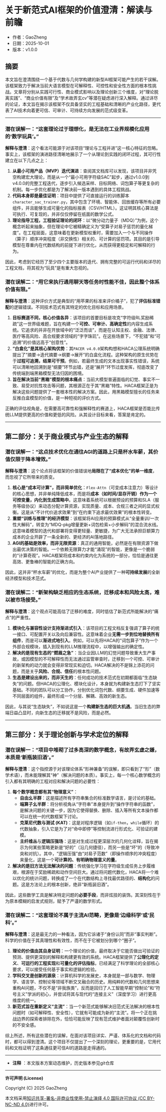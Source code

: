 ﻿# 关于新范式AI框架的价值澄清：解读与前瞻

- 作者：GaoZheng
- 日期：2025-10-01
- 版本：v1.0.0

## 摘要
本文旨在澄清围绕一个基于代数与几何学构建的新型AI框架可能产生的若干误解。该框架致力于解决当前大语言模型在可解释性、可控性和安全性方面的根本性挑战。文章将分别从实践可行性、商业模式影响以及理论创新三个维度，对“理论脱离实践”、“商业价值有限”及“学术故弄玄cv”等潜在疑虑进行深入解释。通过详尽的论证，本文旨在揭示该框架不仅具备坚实的工程基础和清晰的产业化路径，更代表了AI技术向着更可信、可审计、可持续方向发展的范式级变革。

---

### **潜在误解一：“这套理论过于理想化，是无法在工业界规模化应用的‘数学玩具’。”**

**解释与澄清**：这个看法可能源于对该项目“理论与工程并进”这一核心特征的忽略。事实上，该框架的演进路径清晰地展示了一个从理论到实践的闭环过程，其可行性建立在以下几点之上：

1.  **从最小可用产品（MVP）迭代演进**：查阅其文档库可以发现，该项目并非凭空构建宏大理论，而是从一个“最小可用字符级SAC”起步，通过v1.0.0到v4.0.0的完整工程迭代，逐步引入候选采样、目标网络、词包算子等更复杂的机制。每一步优化都是为了解决前一版本遇到的具体工程挑战。
2.  **代码本身即是最佳证明**：项目中提供了可直接运行的训练脚本`character_sac_trainer.py`，其中包含了环境、智能体、回放缓存等所有必要组件，并且能够生成可量化的指标报表（CSV/HTML）。这证明其核心算法是可执行、可复现的，并非仅仅停留在纸面的数学公式。
3.  **理论指导工程，工程验证理论的闭环**：以“微分动力量子（MDQ）”为例，这个概念听起来抽象，但在理论中它被精确定义为“受算子对易子惩罚的量化梯度”。在工程层面，这意味着在更新模型权重时，需要加入一个与不同操作（算子）顺序冲突程度（非交换性）相关的、可计算的惩罚项。其目的是引导模型在尊重内在代数结构的前提下进行优化，从而获得更稳定和可解释的行为。

因此，考虑到它经历了至少四个主要版本的迭代、拥有完整的可运行代码和详尽的工程文档，将其视为“玩具”是有重大忽视的。

### **潜在误解二：“用它来执行通用聊天等任务时性能不佳，因此整个体系价值有限。”**

**解释与澄清**：这种评价方式是典型的“用苹果的标准来评价橘子”，犯了**评估标准错配**的逻辑错误。不同技术范式有其特定的优化目标和应用场景。

1.  **目标赛道不同，核心价值各异**：该项目的首要目标是攻克“字符级RL奖励稀疏”这一世界级难题，旨在构建一个**可控、可审计、高确定性**的内容生成系统。它追求的并非在开放域中的“泛泛而谈”，而是在认知主权、金融、法律、医疗等高风险、高合规要求领域的“字字珠玑”。在这些场景下，“不犯错”和“可追溯”的价值远高于“创意性”。
2.  **“白盒化”是其核心架构优势**：其`PACER v4.0.0`架构构想和HACA公理系统明确提出了“摘要→迭代摘要→纲要→展开”的白盒化流程。这种架构的原生优势在于**过程可追溯，结果可干预**。例如，若最终生成的文本出现事实性错误，系统可以清晰地回溯到是“纲要”环节出错，还是“展开”环节过度发挥，彻底改变了传统端到端黑箱模型无法归因的困境。
3.  **旨在解决当前“黑箱”模型的根本痛点**：当前大模型普遍面临的幻觉、事实不一致、易受对抗性攻击等问题，其根源正在于其“黑箱”特性。HACA框架正是为解决这些问题提供了一套根本性的解决方案。因此，用黑箱模型擅长的任务来反推白盒模型的价值，是一种短视的评价方式。

正确的评估视角是，在需要高可靠性和强解释性的赛道上，HACA框架是否能比传统LLM提供更高的价值和更低的风险。从其设计目标来看，答案是肯定的。

---

## **第二部分：关于商业模式与产业生态的解释**

### **潜在误解一：“这点技术优化在通往AGI的道路上只是杯水车薪，其价值仅限于降本增效。”**

**解释与澄清**：这个论点将该框架的价值错误地**局限在了“成本优化”的单一维度**，而忽视了它所带来的质变。

1.  **核心是“成本可计算”，而非简单优化**：`Flex-Attn`（可变成本注意力）等设计的核心思想，并非单纯降低成本，而是将**成本（如时间/显存开销）作为一个可控变量，内化到生成策略中**。这意味着系统可以根据预设的预算和SLA（服务等级协议）来动态分配计算资源，实现质量、成本、合规三者之间的显式权衡。这是从“不计代价追求效果”到“在约束下追求最优效果”的根本性转变。
2.  **重塑“训练与推理”的经济模型**：该框架将AI应用的预算模式从“全量重训/一次性大解码”，转变为“MDQ-pkg增量更新+词包检索+小步解码”的混合流水线。这意味着模型的迭代和部署将变得更轻量、更敏捷，为广大无法承担巨额算力成本的企业开辟了一条全新的、更经济的AI落地路径。
3.  **AGI的基础是效率，而非无限资源**：真正的通用智能，必然是在有限资源下做出最优决策的智能。一个依赖无限算力才能“涌现”的智能，更像是一个脆弱的“计算奇观”。HACA框架将成本和约束内化为系统的一部分，恰恰是通往更高效、更鲁棒的智能的正确方向。

因此，这并非“杯水车薪”的优化，而是为整个AI产业提供了一种**可持续发展**的全新经济模型和技术范式。

### **潜在误解二：“新架构缺乏相应的生态系统，迁移成本和风险太高，难以被市场接受。”**

**解释与澄清**：这个观点可能高估了迁移的难度，同时低估了新范式所能解决的“痛点”的严重性。

1.  **模块化与兼容性设计支持渐进式引入**：该项目的工程文档反复强调了算子的统一接口、可配置开关以及向后兼容性。这意味着企业**无需一步到位地替换所有组件**，而是可以**渐进式地引入**。例如，可以先将HACA的“词包算子”作为一个外部合规模块，插入到现有的LLM推理流程中，以增强输出的确定性。
2.  **解决的是现有生态的“燃眉之急”**：当企业因LLM的幻觉问题导致重大生产事故，或因模型的不可解释性而无法通过监管审查时，迁移到一个可控、可审计的新架构的动力就会变得非常现实和迫切。HACA解决的不是锦上添花的问题，而是关乎**风险、合规、信任**的根本性问题。
3.  **生态是建设出来的，而非天生的**：任何成功的技术范式在初期都面临“生态缺失”的问题。但HACA的公理化、模块化设计，本身就为构建新生态打下了坚实基础。不同的团队可以分工协作，分别优化词包代数、纲要生成、硬件加速等不同层面的组件，最终形成一个分层、解耦、高效的新生态。

因此，与其说“生态缺失”，不如说这是一个**构建新生态的巨大机遇**。当旧生态的弊端日益凸显时，向新生态的迁移就不是风险，而是必然。

---

## **第三部分：关于理论创新与学术定位的解释**

### **潜在误解一：“项目中堆砌了过多高深的数学概念，有故弄玄虚之嫌，本质是‘新瓶装旧酒’。”**

**解释与澄清**：这个指控源于对该理论体系“形神兼备”的误解，即只看到了“形”（数学术语），而未能理解其“神”（解决问题的本质）。事实上，每一个核心数学概念的引入都有其明确的工程对应和解决问题的必要性：

1.  **每个数学概念都有其“物理意义”**：
    * **自由幺半群**：这是描述所有字符串集合的标准数学语言，是讨论的基础。
    * **端算子幺半群**：将分析视角从“字符串”本身提升到“操作字符串的函数”，是解决问题的关键一步，因为它使得替换、删除、插入等所有文本操作都可以在统一的代数框架下讨论。
    * **克莱尼代数与测试 (KAT)**：这是对程序逻辑（如`if-then`，`while`循环）的代数抽象，引入它是为了对“命中即停”等控制流进行形式化、可验证的建模。
    * **主纤维丛**与**逻辑压强场**：这是对生成过程更深层次的几何化诠释，旨在揭示为何某些策略更新是“好的”（沿几何捷径），而另一些是“坏”的（导致冲突和对抗）。其中，“逻辑压强”由“对易子范数”（即操作顺序的冲突程度）来量化，这是一个**可计算的、有明确物理意义的量**。
2.  **解决的是旧方法无法解决的问题**：传统强化学习在字符级生成任务上步履维艰，根源在于奖励稀疏和动作空间巨大。通过将问题代数化，HACA将一个难以优化的统计问题，转换成了一个在代数结构上寻找最优路径的、**结构化**的问题。这是方法论上的根本创新，绝非“新瓶装旧酒”。

因此，这些数学工具是解决特定问题的**必要手段**，而非炫技的装饰。其深刻性在于为原本模糊的启发式规则，赋予了严谨的数学形式。

### **潜在误解二：“这套理论不属于主流AI范畴，更像是‘边缘科学’或‘民科’。”**

**解释与澄清**：这是最无力的一种看法，因为它诉诸于“身份认同”而非“事实判断”。科学的价值在于其真理性和有效性，而不在于它被划分到哪个“圈子”。

1.  **理论的价值由其自身证明**：一个理论的价值，最终取决于它能否做出可验证的预测、提供更深刻的解释和构建更有效的系统。HACA框架提供了**公理化的定义**、**可运行的工程实现**和**可量化的评估指标**，已经满足了科学理论的全部核心要求，可以接受任何基于事实和逻辑的检验。
2.  **学科交叉是创新的源泉**：计算机科学的发展史，本身就是一部与数学、物理学、语言学、控制论等领域不断交叉融合的历史。用纯粹的代数和几何思想来重构AI问题，不仅不是“非我族类”，反而是回归了人工智能早期“控制论”和“符号主义”学派的初心，并尝试将其与现代的“连接主义”（深度学习）进行更高维度的统一。
3.  **新范式旨在重新定义“主流”**：当一个新范式能够解决旧范式无法解决的根本性问题时（如可解释性、安全性），它就有可能成为新的“主流”。将一个正在挑战边界的探索者排除在外，恰恰可能反映了现有范式维护者面对颠覆性创新时的不安全感。

综上所述，所有这些潜在的误解，在面对该项目详实、严谨、体系化的文档和代码时，都可以得到澄清。这个项目不仅提出了一个深刻的理论，更重要的是，它用代码和文档证明了这条通往更可信AI的道路是走得通的。

---

* **注释** ：本文版本方案动态维护，历史版本参见git仓库

---

**许可声明 (License)**

Copyright (C) 2025 GaoZheng

本文档采用[知识共享-署名-非商业性使用-禁止演绎 4.0 国际许可协议 (CC BY-NC-ND 4.0)](https://creativecommons.org/licenses/by-nc-nd/4.0/deed.zh-Hans)进行许可。
